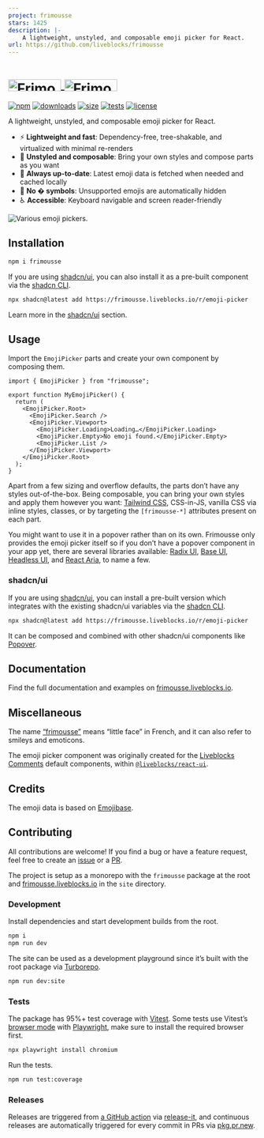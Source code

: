 ```yaml
---
project: frimousse
stars: 1425
description: |-
    A lightweight, unstyled, and composable emoji picker for React.
url: https://github.com/liveblocks/frimousse
---
```


<h1>
  <a href="https://frimousse.liveblocks.io#gh-light-mode-only">
    <img src=".github/assets/logo-light.svg" width="107" height="24" alt="Frimousse" align="center" />
  </a>
  <a href="https://frimousse.liveblocks.io#gh-dark-mode-only">
    <img src=".github/assets/logo-dark.svg" width="107" height="24" alt="Frimousse" align="center" />
  </a>
</h1>

[![npm](https://img.shields.io/npm/v/frimousse?labelColor=651&color=fc0)](https://www.npmjs.com/package/frimousse)
[![downloads](https://img.shields.io/npm/dm/frimousse?label=downloads&labelColor=651&color=fc0)](https://www.npmjs.com/package/frimousse)
[![size](https://img.shields.io/bundlephobia/minzip/frimousse?label=size&labelColor=651&color=fc0)](https://bundlephobia.com/package/frimousse)
[![tests](https://img.shields.io/github/actions/workflow/status/liveblocks/frimousse/.github/workflows/tests.yml?label=tests&labelColor=651&color=fc0)](https://github.com/liveblocks/frimousse/actions/workflows/tests.yml)
[![license](https://img.shields.io/github/license/liveblocks/frimousse?labelColor=651&color=fc0)](https://github.com/liveblocks/frimousse/blob/main/LICENSE)

A lightweight, unstyled, and composable emoji picker for React.

- ⚡️ **Lightweight and fast**: Dependency-free, tree-shakable, and virtualized with minimal re-renders
- 🎨 **Unstyled and composable**: Bring your own styles and compose parts as you want
- 🔄 **Always up-to-date**: Latest emoji data is fetched when needed and cached locally
- 🔣 **No � symbols**: Unsupported emojis are automatically hidden
- ♿️ **Accessible**: Keyboard navigable and screen reader-friendly

 <img src=".github/assets/header.svg" alt="Various emoji pickers." />

## Installation

```bash
npm i frimousse
```

If you are using [shadcn/ui](https://ui.shadcn.com/), you can also install it as a pre-built component via the [shadcn CLI](https://ui.shadcn.com/docs/cli).

```bash
npx shadcn@latest add https://frimousse.liveblocks.io/r/emoji-picker
```

Learn more in the [shadcn/ui](#shadcnui) section.

## Usage

Import the `EmojiPicker` parts and create your own component by composing them.

```tsx
import { EmojiPicker } from "frimousse";

export function MyEmojiPicker() {
  return (
    <EmojiPicker.Root>
      <EmojiPicker.Search />
      <EmojiPicker.Viewport>
        <EmojiPicker.Loading>Loading…</EmojiPicker.Loading>
        <EmojiPicker.Empty>No emoji found.</EmojiPicker.Empty>
        <EmojiPicker.List />
      </EmojiPicker.Viewport>
    </EmojiPicker.Root>
  );
}
```

Apart from a few sizing and overflow defaults, the parts don’t have any styles out-of-the-box. Being composable, you can bring your own styles and apply them however you want: [Tailwind CSS](https://tailwindcss.com/), CSS-in-JS, vanilla CSS via inline styles, classes, or by targeting the `[frimousse-*]` attributes present on each part.

You might want to use it in a popover rather than on its own. Frimousse only provides the emoji picker itself so if you don’t have a popover component in your app yet, there are several libraries available: [Radix UI](https://www.radix-ui.com/primitives/docs/components/popover), [Base UI](https://base-ui.com/react/components/popover), [Headless UI](https://headlessui.com/react/popover), and [React Aria](https://react-spectrum.adobe.com/react-aria/Popover.html), to name a few.

### shadcn/ui

If you are using [shadcn/ui](https://ui.shadcn.com/), you can install a pre-built version which integrates with the existing shadcn/ui variables via the [shadcn CLI](https://ui.shadcn.com/docs/cli).

```bash
npx shadcn@latest add https://frimousse.liveblocks.io/r/emoji-picker
```

It can be composed and combined with other shadcn/ui components like [Popover](https://ui.shadcn.com/docs/components/popover).

## Documentation

Find the full documentation and examples on [frimousse.liveblocks.io](https://frimousse.liveblocks.io).

## Miscellaneous

The name [“frimousse”](https://en.wiktionary.org/wiki/frimousse) means “little face” in French, and it can also refer to smileys and emoticons.

The emoji picker component was originally created for the [Liveblocks Comments](https://liveblocks.io/comments) default components, within [`@liveblocks/react-ui`](https://github.com/liveblocks/liveblocks/tree/main/packages/liveblocks-react-ui).

## Credits

The emoji data is based on [Emojibase](https://emojibase.dev/).

## Contributing

All contributions are welcome! If you find a bug or have a feature request, feel free to create an [issue](https://github.com/liveblocks/frimousse/issues) or a [PR](https://github.com/liveblocks/frimousse/pulls).

The project is setup as a monorepo with the `frimousse` package at the root and [frimousse.liveblocks.io](https://frimousse.liveblocks.io) in the `site` directory.

### Development

Install dependencies and start development builds from the root.

```bash
npm i
npm run dev
```

The site can be used as a development playground since it’s built with the root package via [Turborepo](https://turbo.build/repo).

```bash
npm run dev:site
```

### Tests

The package has 95%+ test coverage with [Vitest](https://vitest.dev/). Some tests use Vitest’s [browser mode](https://vitest.dev/guide/browser-testing) with [Playwright](https://playwright.dev/), make sure to install the required browser first.

```bash
npx playwright install chromium
```

Run the tests.

```bash
npm run test:coverage
```

### Releases

Releases are triggered from [a GitHub action](.github/workflows/release.yml) via [release-it](https://github.com/release-it/release-it), and continuous releases are automatically triggered for every commit in PRs via [pkg.pr.new](https://github.com/stackblitz-labs/pkg.pr.new).

